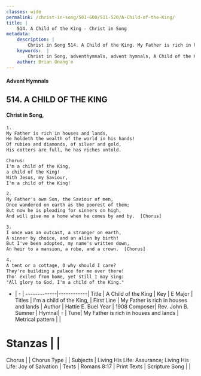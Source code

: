 ```yaml
---
classes: wide
permalink: /christ-in-song/501-600/511-520/A-Child-of-the-King/
title: |
    514. A Child of the King - Christ in Song
metadata:
    description: |
        Christ in Song 514. A Child of the King. My Father is rich in houses and lands, He holdeth the wealth of the world in his hands! Of rubies and diamonds, of silver and gold, His cotters are full, he has riches untold. Chorus: I'm a child of the King, a child of the King! With Jesus, my Saviour, I'm a child of the King!
    keywords:  |
        Christ in Song, adventhymnals, advent hymnals, A Child of the King, My Father is rich in houses and lands. I'm a child of the King,
    author: Brian Onang'o
---
```


#### Advent Hymnals
## 514. A CHILD OF THE KING
####  Christ in Song,

```txt
1.
My Father is rich in houses and lands,
He holdeth the wealth of the world in his hands!
Of rubies and diamonds, of silver and gold,
His cotters are full, he has riches untold.

Chorus:
I'm a child of the King,
a child of the King!
With Jesus, my Saviour,
I'm a child of the King!

2.
My Father's own Son, the Saviour of men,
Once wandered on earth as the poorest of them;
But now he is pleading for sinners on high,
And will give me a home when he comes by and by.  [Chorus]

3.
I once was an outcast, a stranger on earth,
A sinner by choice, and an alien by birth!
But I've been adopted, my name's written down,
An heir to a mansion, a robe, and a crown.  [Chorus]

4.
A tent or a cottage, O why should I care?
They're building a palace for me over there!
Tho' exiled from home, yet still I may sing:
"All glory to God, I'm a child of the King."

```

- |   -  |
-------------|------------|
Title | A Child of the King |
Key | E Major |
Titles | I'm a child of the King, |
First Line | My Father is rich in houses and lands |
Author | Hattie E. Buel
Year | 1908
Composer| Rev. John B. Sumner |
Hymnal|  - |
Tune| My Father is rich in houses and lands |
Metrical pattern | |
# Stanzas |  |
Chorus |  |
Chorus Type |  |
Subjects | Living His Life: Assurance; Living His Life: Joy of Salvation |
Texts | Romans 8:17 |
Print Texts | 
Scripture Song |  |
    
